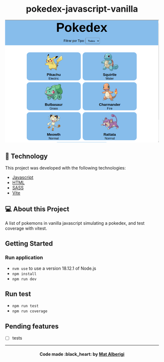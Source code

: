 <h1 align="center">
  pokedex-javascript-vanilla
</h1>

![image](./public/pokedex-javascript-vanilla.png)

## :rocket: Technology

This project was developed with the following technologies:

- [Javascript](https://developer.mozilla.org/pt-BR/docs/Web/JavaScript)
- [HTML](https://developer.mozilla.org/pt-BR/docs/Web/HTML)
- [SASS](https://sass-lang.com/)
- [Vite](https://vitejs.dev/guide/)

## 💻 About this Project

A list of pokemons in vanilla javascript simulating a pokedex, and test coverage with vitest.

## Getting Started

### Run application

- `nvm use` to use a version 18.12.1 of Node.js
- `npm install`
- `npm run dev`

## Run test

- `npm run test`
- `npm run coverage`

## Pending features

- [ ] tests

---

<h4 align="center">
  Code made :black_heart: by <a href="https://www.linkedin.com/in/mateus-alberigi-252294218/" target="_blank">Mat Alberigi</a>
</h4>
